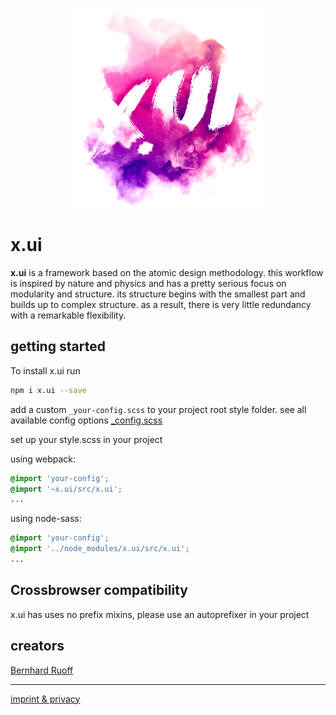 <p align="center"><img src="readme.png" alt="x.ui"></p>

# x.ui

**x.ui** is a framework based on the atomic design methodology. this workflow is inspired by nature and physics and has a pretty serious focus on modularity and structure. its structure begins with the smallest part and builds up to complex structure. as a result, there is very little redundancy with a remarkable flexibility.

## getting started

To install x.ui run

```sh
npm i x.ui --save
```

add a custom `_your-config.scss` to your project root style folder.
see all available config options [\_config.scss](https://github.com/entrecode/x.ui/blob/master/src/_xui-config.scss)

set up your style.scss in your project

using webpack:

```scss
@import 'your-config';
@import '~x.ui/src/x.ui';
...
```

using node-sass:

```scss
@import 'your-config';
@import '../node_modules/x.ui/src/x.ui';
...
```

## Crossbrowser compatibility

x.ui has uses no prefix mixins, please use an autoprefixer in your project

## creators

[Bernhard Ruoff](https://github.com/bernester)

---

[imprint & privacy](https://entrecode.de/datenschutz)
